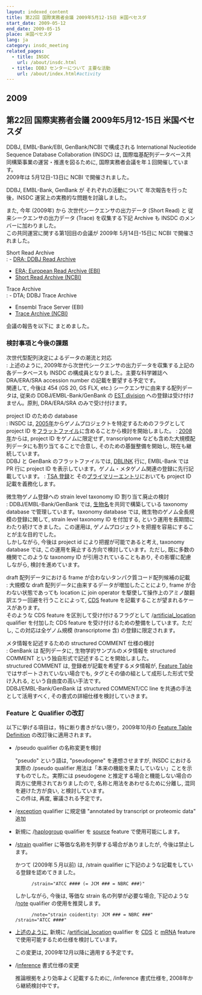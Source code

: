 ```yaml
---
layout: indexed_content
title: 第22回 国際実務者会議 2009年5月12-15日 米国ベセスダ
start_date: 2009-05-12
end_date: 2009-05-15
place: 米国ベセスダ
lang: ja
category: insdc_meeting
related_pages:
  - title: INSDC
    url: /about/insdc.html
  - title: DDBJ センターについて 主要な活動
    url: /about/index.html#activity
---
```


## 2009  <a name="2009"></a>

## 第22回 国際実務者会議 2009年5月12-15日 米国ベセスダ

DDBJ, EMBL-Bank/EBI, GenBank/NCBI で構成される International Nucleotide
Sequence Database Collaboration (INSDC) は,
国際塩基配列データベース共同構築事業の運営・推進を図るために,
国際実務者会議を年１回開催しています。  
2009年は 5月12日-13日に NCBI で開催されました。

DDBJ, EMBL-Bank, GenBank が それぞれの活動について
年次報告を行った後，INSDC 運営上の実務的な問題を討論しました。

また, 今年 (2009年) から 次世代シークエンサの出力データ (Short Read) と
従来シークエンサの出力データ (Trace) を収集する下記 Archive も INSDC
のメンバーに加わりました。  
この共同運営に関する第1回目の会議が 2009年 5月14日-15日に NCBI
で開催されました。

Short Read Archive  
:  -   [DRA; DDBJ Read Archive](/dra/index.html)
  -   [ERA; European Read Archive
      (EBI)](https://www.ebi.ac.uk/embl/Documentation/ENA-Reads.html)
  -   [Short Read Archive
      (NCBI)](https://www.ncbi.nlm.nih.gov/Traces/sra/sra.cgi?)

Trace Archive  
:  -   DTA; DDBJ Trace Archive
  -   Ensembl Trace Server (EBI)
  -   [Trace Archive
      (NCBI)](https://www.ncbi.nlm.nih.gov/Traces/trace.cgi?)

会議の報告を以下に まとめました。

### 検討事項と今後の課題

次世代型配列決定によるデータの潮流と対応  
:  上述のように, 2009年から次世代シークエンサの出力データを収集する上記の各データベースも INSDC の構成員となりました。主要な科学雑誌へ DRA/ERA/SRA accession
  number の記載を要望する予定です。  
  関連して, 今後は 454 (GS 20, GS FLX, etc.)
  シークエンサに由来する配列データは, 従来の DDBJ/EMBL-Bank/GenBank の
  [EST division](/ddbj/flat-file.html#Division)
  への登録は受け付けません。原則, DRA/ERA/SRA のみで受け付けます。

project ID のための database  
:  INSDC は, [2005年](/activities/insdc_meeting/2005.html)からゲノムプロジェクトを特定するためのフラグとして project ID を[フラットファイル](/ddbj/flat-file.html)に含めることから検討を開始しました。
:  [2008年](/activities/insdc_meeting/2008.html)からは, project ID をゲノムに限定せず, transcriptome なども含めた大規模配列データにも割り当てることで合意し, そのための基盤整備を開始し, 現在も継続しています。  
  DDBJ と GenBank のフラットファイルでは, [DBLINK](/ddbj/flat-file.html#Dblink) 行に, EMBL-Bank では PR 行に project ID を表示しています。ゲノム・メタゲノム関連の登録に先行記載しています。
:  [TSA 登録](/ddbj/tsa.html)と その[プライマリーエントリ](/ddbj/tsa.html#primary)においても project ID 記載を義務化します。

微生物ゲノム登録への strain level taxonomy ID 割り当て廃止の検討  
:  DDBJ/EMBL-Bank/GenBank では, [生物名](/ddbj/organism.html)を共同で構築している taxonomy database で管理しています。taxonomy database では, 微生物のゲノム全長規模の登録に関して, strain level taxonomy ID を付加する, という運用を長期間にわたり続けてきました。この運用は, ゲノムプロジェクトを把握を容易にすることが主な目的でした。  
  しかしながら, 今後は project id により把握が可能であると考え, taxonomy database では, この運用を廃止する方向で検討しています。ただし, 既に多数の機関でこのような taxonomy ID が引用されていることもあり, その影響に配慮しながら, 検討を進めています。

draft 配列データにおける frame が合わないタンパク質コード配列候補の記載  
:  大規模な draft 配列データに由来するデータが増加したことにより, frame が合わない状態であっても location に join operator を駆使して操作上のアミノ酸翻訳エラー回避を行うことによって, [CDS](/ddbj/cds.html) feature を記載することが望まれるケースがあります。  
  そのような CDS feature を区別して受け付けるフラグとして /[artificial\_location](/ddbj/qualifiers.html#artificial_location) qualifier を付加した CDS feature を受け付けるための整備をしています。ただし, この対応は全ゲノム規模 (transcriptome 含) の登録に限定されます。

メタ情報を記述するための structured COMMENT 仕様の検討  
:  GenBank は 配列データに, 生物学的サンプルのメタ情報を structured COMMENT という独自形式で記述することを開始しました。   
  structured COMMENT は, 登録者が記載を希望するメタ情報が, [Feature Table](/ddbj/feature-table.html) ではサポートされていない場合でも, タグとその値の組として成形した形式で受け入れる, という自由度の高い手法です。   
  DDBJ/EMBL-Bank/GenBank は structured COMMENT/CC line を共通の手法として活用すべく, その書式の詳細仕様を検討していきます。

### Feature と Qualifier の改訂  <a name="2009-ft"></a>

以下に挙げる項目は，特に断り書きがない限り，2009年10月の [Feature Table
Definition](/ddbj/feature-table.html) の改訂後に適用されます。

-   /pseudo qualifier の名称変更を検討

    "pseudo" という語は, "pseudogene" を連想させますが, INSDC
    における実際の /pseudo qualifier
    用法は「本来の機能を果たしていない」ことを示すものでした。実際には
    pseudogene
    と推定する場合と機能しない場合の両方に使用されておりましたので,
    名称と用法をあわせるために分離し, 混同を避けた方が良い,
    と検討しています。  
    <span class="red">この件は, 再度, 審議される予定です。</span>

-   /[exception](/ddbj/qualifiers.html#exception) qualifier に規定値
    "annotated by transcript or proteomic data" 追加

-   新規に /[haplogroup](/ddbj/qualifiers.html#haplogroup) qualifier を
    [source](/ddbj/features.html#source) feature で使用可能にします。

-   /[strain](/ddbj/qualifiers.html#strain) qualifier
    に等価な名称を列挙する場合がありましたが, 今後は禁止します。

    かつて (2009年５月以前) は, /strain qualifier
    に下記のような記載をしている登録を認めてきました。

              /strain="ATCC #### (= JCM ### = NBRC ###)"

    しかしながら, 今後は, 等価な strain 名の列挙が必要な場合,
    下記のような /[note](/ddbj/qualifiers.html#note) qualifier
    の使用を推奨します。

              /note="strain coidentity: JCM ### = NBRC ###"
        /strain="ATCC ####"

-   [上述のように](#frame), 新規に
    /[artificial\_location](/ddbj/qualifiers.html#artificial_location)
    qualifier を [CDS](/ddbj/cds.html) と
    [mRNA](/ddbj/features.html#mRNA) feature
    で使用可能するため仕様を検討しています。

    <span class="red">この変更は,
    2009年12月以降に適用する予定です。</span>

-   /[inference](/ddbj/qualifiers.html#inference) 書式仕様の変更

    推論根拠をより効率よく記載するために, /inference 書式仕様を,
    2008年から継続検討中です。
